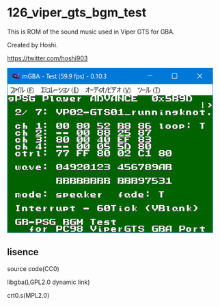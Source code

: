 # 126_viper_gts_bgm_test

This is ROM of the sound music used in Viper GTS for GBA.

Created by Hoshi.

https://twitter.com/hoshi903

![README](README.png)

## lisence

source code(CC0)

libgba(LGPL2.0 dynamic link)

crt0.s(MPL2.0)
